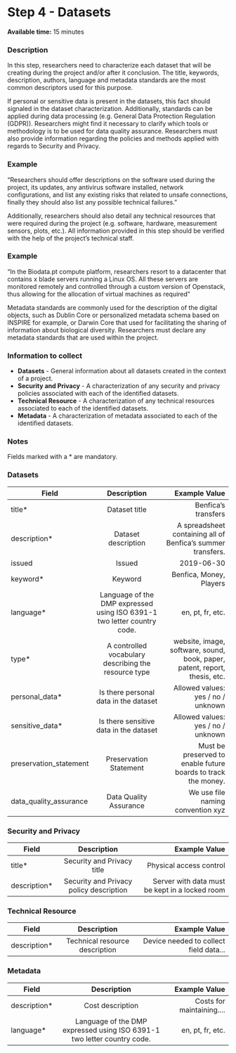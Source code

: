 # Step 4 - Datasets

**Available time:** 15 minutes

### Description
In this step, researchers need to characterize each dataset that will be creating during the project and/or after it conclusion. The title, keywords, description, authors, language and metadata standards are the most common descriptors used for this purpose. 

If personal or sensitive data is present in the datasets, this fact should signaled in the dataset characterization. Additionally, standards can be applied during data processing (e.g. General Data Protection Regulation (GDPR)). Researchers might find it necessary to clarify which tools or methodology is to be used for data quality assurance. Researchers must also provide information regarding the policies and methods applied with regards to Security and Privacy.  

### Example
“Researchers should offer descriptions on the software used during the project, its updates, any antivirus software installed, network configurations, and list any existing risks that related to unsafe connections, finally they should also list any possible technical failures.”

Additionally, researchers should also detail any technical resources that were required during the project (e.g. software, hardware, measurement sensors, plots, etc.). All information provided in this step should be verified with the help of the project’s technical staff.

### Example
“In the Biodata.pt compute platform, researchers resort to a datacenter that contains x blade servers running a Linux OS. All these servers are monitored remotely and controlled through a custom version of Openstack, thus allowing for the allocation of virtual machines as required”

Metadata standards are commonly used for the description of the digital objects, such as Dublin Core or personalized metadata schema based on INSPIRE for example, or Darwin Core that used for facilitating the sharing of information about biological diversity. Researchers must declare any metadata standards that are used within the project.

### Information to collect
* **Datasets** - General information about all datasets created in the context of a project.
* **Security and Privacy** - A characterization of any security and privacy policies associated with each of the identified datasets.
* **Technical Resource** - A characterization of any technical resources associated to each of the identified datasets.
* **Metadata** - A characterization of metadata associated to each of the identified datasets.

### Notes
Fields marked with a * are mandatory.

### Datasets

| **Field**        | **Description**           | **Example Value**  |
| ------------- |:-------------:| -----:|
| title*      | Dataset title | Benfica’s transfers |
| description*      | Dataset description     |   A spreadsheet containing all of Benfica’s summer transfers. |
| issued      | Issued     |   2019-06-30 |
| keyword*      | Keyword     |   Benfica, Money, Players |
| language*      | Language of the DMP expressed using ISO 6391-1 two letter country code.     |   en, pt, fr, etc. |
| type*      | A controlled vocabulary describing the resource type     |   website, image, software, sound, book, paper, patent, report, thesis, etc. |
| personal_data*      | Is there personal data in the dataset     |  Allowed values: yes / no / unknown |
| sensitive_data*      | Is there sensitive data in the dataset   |   Allowed values: yes / no / unknown |
| preservation_statement      | Preservation Statement   |   Must be preserved to enable future boards to track the money.  |
| data_quality_assurance      | Data Quality Assurance   |   We use file naming convention xyz |

### Security and Privacy

| **Field**        | **Description**           | **Example Value**  |
| ------------- |:-------------:| -----:|
| title*      | Security and Privacy title | Physical access control |
| description*      | Security and Privacy policy description     |   Server with data must be kept in a locked room |

### Technical Resource

| **Field**        | **Description**           | **Example Value**  |
| ------------- |:-------------:| -----:|
| description*      | Technical resource description     |   Device needed to collect field data... |


### Metadata

| **Field**        | **Description**           | **Example Value**  |
| ------------- |:-------------:| -----:|
| description*      | Cost description     |   Costs for maintaining.... |
| language*      | Language of the DMP expressed using ISO 6391-1 two letter country code.     |   en, pt, fr, etc. |
